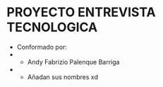 # PROYECTO ENTREVISTA TECNOLOGICA
* Conformado por:
* * Andy Fabrizio Palenque Barriga
* * Añadan sus nombres xd